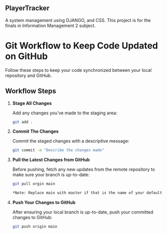 ## PlayerTracker
A system management using DJANGO, and CSS. This project is for the finals in Information Management 2 subject.


# Git Workflow to Keep Code Updated on GitHub

Follow these steps to keep your code synchronized between your local repository and GitHub.

## Workflow Steps

1. **Stage All Changes**

   Add any changes you've made to the staging area:

   ```bash
   git add .

2. **Commit The Changes**

    Commit the staged changes with a descriptive message:
    ```bash
    git commit -m "Describe the changes made"

3. **Pull the Latest Changes from GitHub**

    Before pushing, fetch any new updates from the remote repository to make sure your branch is up-to-date:
    ```bash
    git pull orgin main

    *Note: Replace main with master if that is the name of your default branch*

4. **Push Your Changes to GitHub**

    After ensuring your local branch is up-to-date, push your committed changes to GitHub:
    ```bash
    git push origin main


